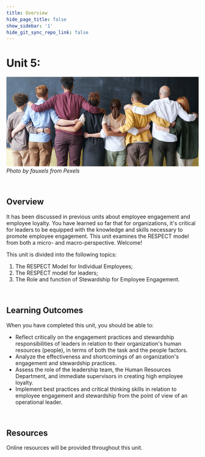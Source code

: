 ```yaml
---
title: Overview
hide_page_title: false
show_sidebar: '1'
hide_git_sync_repo_link: false
---
```


# Unit 5:


![alttext](617overviewu5.jpg "People embracing from the side and posing from the back")
_Photo by fauxels from Pexels_

<p>&nbsp;</p>

## Overview
It has been discussed in previous units about employee engagement and employee loyalty. You have learned so far that for organizations, it's critical for leaders to be equipped with the knowledge and skills necessary to promote employee engagement. This unit examines the RESPECT model from both a micro- and macro-perspective. Welcome!    


This unit is divided into the following topics:
1. The RESPECT Model for Individual Employees;
2. The RESPECT model for leaders;
3. The Role and function of Stewardship for Employee Engagement.


<p>&nbsp;</p>

## Learning Outcomes

When you have completed this unit, you should be able to:

- Reflect critically on the engagement practices and stewardship responsibilities of leaders in relation to their organization's human resources (people), in terms of both the task and the people factors.
- Analyze the effectiveness and shortcomings of an organization's engagement and stewardship practices.
- Assess the role of the leadership team, the Human Resources Department, and immediate supervisors in creating high employee loyalty.
- Implement best practices and critical thinking skills in relation to employee engagement and stewardship from the point of view of an operational leader.



<p>&nbsp;</p>

## Resources
Online resources will be provided throughout this unit.
